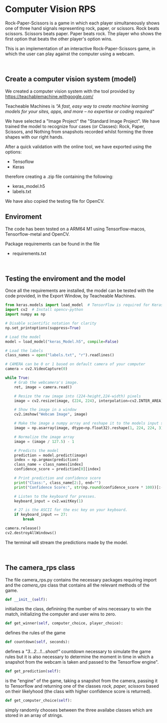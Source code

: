 # Computer Vision RPS
Rock-Paper-Scissors is a game in which each player simultaneously shows one of three hand signals representing rock, paper, or scissors. Rock beats scissors. Scissors beats paper. Paper beats rock. The player who shows the first option that beats the other player's option wins.

This is an implementation of an interactive Rock-Paper-Scissors game, in which the user can play against the computer using a webcam.

<br>

## Create a computer vision system (model)

We created a computer vision system with the tool provided by https://teachablemachine.withgoogle.com/

Teacheable Machines is *"A fast, easy way to create machine learning models for your sites, apps, and more – no expertise or coding required"*

We have selected a "Image Project" the "Standard Image Project". We have trained the model to recognize four cases (or Classes): Rock, Paper, Scissors, and Nothing from snapshots recorded whilst forming the three shapes with our right hands.

After a quick validation with the online tool, we have exported using the options:
- Tensoflow
- Keras

therefore creating a .zip file containing the following:
- keras_model.h5
- labels.txt

We have also copied the testing file for OpenCV.

## Enviroment
The code has been tested on a ARM64 M1 using Tensorflow-macos, Tensorflow-metal and OpenCV.

Package requirements can be found in the file
- requirements.txt

<br>

## Testing the enviroment and the model
Once all the requirements are installed, the model can be tested with the code provided, in the Export Window, by Teacheable Machines.

```python
from keras.models import load_model  # TensorFlow is required for Keras to work
import cv2  # Install opencv-python
import numpy as np

# Disable scientific notation for clarity
np.set_printoptions(suppress=True)

# Load the model
model = load_model("keras_Model.h5", compile=False)

# Load the labels
class_names = open("labels.txt", "r").readlines()

# CAMERA can be 0 or 1 based on default camera of your computer
camera = cv2.VideoCapture(0)

while True:
    # Grab the webcamera's image.
    ret, image = camera.read()

    # Resize the raw image into (224-height,224-width) pixels
    image = cv2.resize(image, (224, 224), interpolation=cv2.INTER_AREA)

    # Show the image in a window
    cv2.imshow("Webcam Image", image)

    # Make the image a numpy array and reshape it to the models input shape.
    image = np.asarray(image, dtype=np.float32).reshape(1, 224, 224, 3)

    # Normalize the image array
    image = (image / 127.5) - 1

    # Predicts the model
    prediction = model.predict(image)
    index = np.argmax(prediction)
    class_name = class_names[index]
    confidence_score = prediction[0][index]

    # Print prediction and confidence score
    print("Class:", class_name[2:], end="")
    print("Confidence Score:", str(np.round(confidence_score * 100))[:-2], "%")

    # Listen to the keyboard for presses.
    keyboard_input = cv2.waitKey(1)

    # 27 is the ASCII for the esc key on your keyboard.
    if keyboard_input == 27:
        break

camera.release()
cv2.destroyAllWindows()
```
The terminal will stream the predictions made by the model.

<br>

## The camera_rps class
The file camera_rps.py contains the necessary packages requiring import and the *camera_rps* class that contains all the relevant methods of the game.

```python
def __init__(self):
```
initializes the class, definining the number of wins necessary to win the match, initializing the computer and user wins to zero.

```python
def get_winner(self, computer_choice, player_choice):
```
defines the rules of the game
```python
def countdown(self, seconds):
```
defines a *"3...2...1...shoot!"* countdown necessary to simulate the game rules but it is also necessary to determine the moment in time in which a snapshot from the webcam is taken and passed to the Tensorflow engine".

```python
def get_prediction(self):
```
is the "engine" of the game, taking a snapshot from the camera, passing it to Tensorflow and returning one of the classes *rock, paper, scissors* based on their likelyhood (the class with higher confidence score is returned).

```python
def get_computer_choice(self):
```
simply randomly chooses between the three availabe classes which are stored in an array of strings.